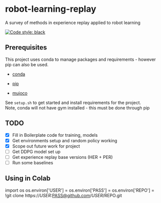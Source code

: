 # robot-learning-replay
A survey of methods in experience replay applied to robot learning

[![Code style: black](https://img.shields.io/badge/code%20style-black-000000.svg)](https://github.com/psf/black)


## Prerequisites

This project uses conda to manage packages and requirements - however pip can also be used.

+ [conda](https://docs.anaconda.com/anaconda/install/)

+ [pip](https://pip.pypa.io/en/stable/installing/)

+ [mujoco](http://www.mujoco.org/)

See `setup.sh` to get started and install requirements for the project.  
Note, conda will not have gym installed - this must be done through pip

## TODO

 - [x] Fill in Boilerplate code for training, models
 - [x] Get environments setup and random policy working
 - [x] Scope out future work for project
 - [ ] Get DDPG model set up
 - [ ] Get experience replay base versions (HER + PER)
 - [ ] Run some baselines
 
 ## Using in Colab
import os
os.environ['USER'] = <name>
os.environ['PASS'] = <password>
os.environ['REPO'] = <repo>
!git clone https://$USER:$PASS@github.com/$USER/$REPO.git